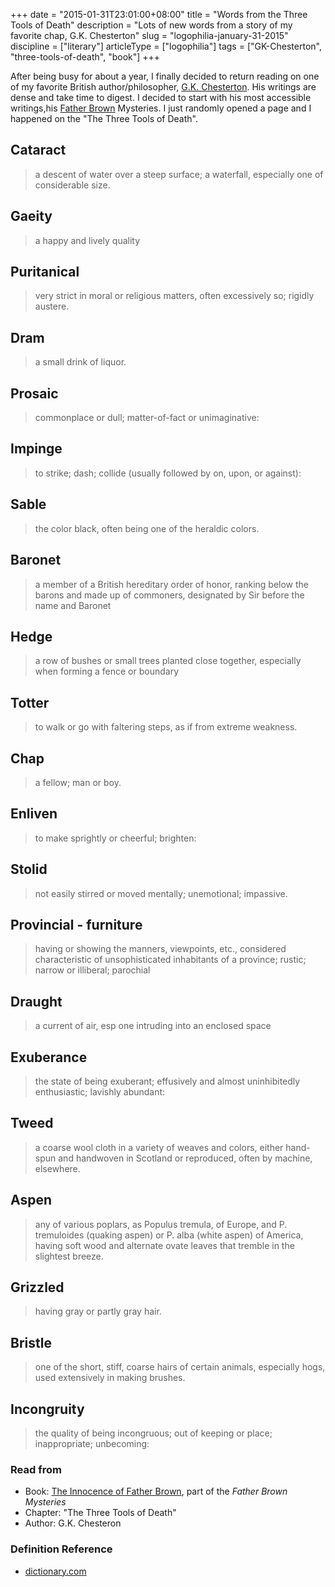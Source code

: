 +++
date = "2015-01-31T23:01:00+08:00"
title = "Words from the Three Tools of Death"
description = "Lots of new words from a story of my favorite chap, G.K. Chesterton"
slug = "logophilia-january-31-2015"
discipline = ["literary"]
articleType = ["logophilia"]
tags = ["GK-Chesterton", "three-tools-of-death", "book"]
+++

After being busy for about a year, I finally decided to return reading on one of my favorite British author/philosopher, [G.K. Chesterton](http://en.wikipedia.org/wiki/G._K._Chesterton). His writings are dense and take time to digest. I decided to start with his most accessible writings,his [Father Brown](http://en.wikipedia.org/wiki/Father_Brown) Mysteries. I just randomly opened a page and I happened on the "The Three Tools of Death".

## Cataract 

> a descent of water over a steep surface; a waterfall, especially one of considerable size. 

## Gaeity 

> a happy and lively quality

## Puritanical

> very strict in moral or religious matters, often excessively so; rigidly austere. 

## Dram

> a small drink of liquor. 

## Prosaic

> commonplace or dull; matter-of-fact or unimaginative: 

## Impinge

> to strike; dash; collide (usually followed by on, upon, or against): 

## Sable

> the color black, often being one of the heraldic colors. 

## Baronet

> a member of a British hereditary order of honor, ranking below the barons and made up of commoners, designated by Sir before the name and Baronet

## Hedge

> a row of bushes or small trees planted close together, especially when forming a fence or boundary

## Totter

> to walk or go with faltering steps, as if from extreme weakness. 

## Chap

> a fellow; man or boy. 

## Enliven

> to make sprightly or cheerful; brighten: 

## Stolid

> not easily stirred or moved mentally; unemotional; impassive. 

## Provincial - furniture

> having or showing the manners, viewpoints, etc., considered characteristic of unsophisticated inhabitants of a province; rustic; narrow or illiberal; parochial 

## Draught

> a current of air, esp one intruding into an enclosed space 

## Exuberance

> the state of being exuberant; effusively and almost uninhibitedly enthusiastic; lavishly abundant: 

## Tweed

> a coarse wool cloth in a variety of weaves and colors, either hand-spun and handwoven in Scotland or reproduced, often by machine, elsewhere.  

## Aspen

> any of various poplars, as Populus tremula, of Europe, and P. tremuloides (quaking aspen) or P. alba (white aspen) of America, having soft wood and alternate ovate leaves that tremble in the slightest breeze. 

## Grizzled

> having gray or partly gray hair. 

## Bristle

> one of the short, stiff, coarse hairs of certain animals, especially hogs, used extensively in making brushes. 

## Incongruity

> the quality of being incongruous; out of keeping or place; inappropriate; unbecoming: 

### Read from

+ Book: [The Innocence of Father Brown](http://www.gutenberg.org/ebooks/204), part of the *Father Brown Mysteries*
+ Chapter: "The Three Tools of Death"
+ Author: G.K. Chesteron 

### Definition Reference

+ [dictionary.com](http://www.dictionary.com/)
